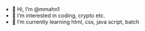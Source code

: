- 👋 Hi, I’m @mmahn1
- 👀 I’m interested in coding, crypto etc.
- 🌱 I’m currently learning html, css, java script, batch
<!---
mmahn1/mmahn1 is a ✨ special ✨ repository because its `README.md` (this file) appears on your GitHub profile.
You can click the Preview link to take a look at your changes.
--->
